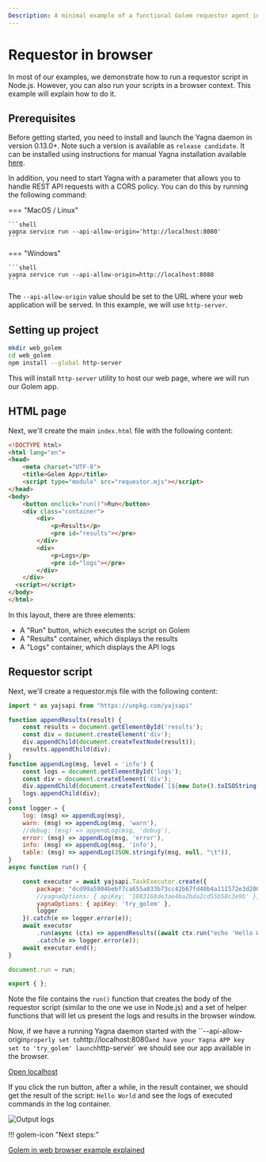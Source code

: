 ```yaml
---
Description: A minimal example of a functional Golem requestor agent in a browser
---
```


# Requestor in browser

In most of our examples, we demonstrate how to run a requestor script in Node.js. However, you can also run your scripts in a browser context. This example will explain how to do it.
    

## Prerequisites

Before getting started, you need to install and launch the Yagna daemon in version 0.13.0+. Note such a version is available as `release candidate`. It can be installed using instructions for manual Yagna installation available [here](../creators/javascript/examples/tools/yagna-installation-for-requestors.md). 

In addition, you need to start Yagna with a parameter that allows you to handle REST API requests with a CORS policy. You can do this by running the following command:


=== "MacOS / Linux"

   
    ```shell
    yagna service run --api-allow-origin='http://localhost:8080'
    ```

=== "Windows"

    ```shell
    yagna service run --api-allow-origin=http://localhost:8080
    ```

The `--api-allow-origin` value should be set to the URL where your web application will be served.
In this example, we will use `http-server`.

## Setting up project

```bash
mkdir web_golem
cd web_golem
npm install --global http-server
```

This will install `http-server` utility to host our web page, where we will run our Golem app.

## HTML page

Next, we'll create the main `index.html` file with the following content:

```html
<!DOCTYPE html>
<html lang="en">
<head>
    <meta charset="UTF-8">
    <title>Golem App</title>
    <script type="module" src="requestor.mjs"></script>
</head>
<body>
    <button onclick="run()">Run</button>
    <div class="container">
        <div>
            <p>Results</p>
            <pre id="results"></pre>
        </div>
        <div>
            <p>Logs</p>
            <pre id="logs"></pre>
        </div>
    </div>
  <script></script>
</body>
</html>
```

In this layout, there are three elements:

- A "Run" button, which executes the script on Golem
- A "Results" container, which displays the results
- A "Logs" container, which displays the API logs


## Requestor script


Next, we'll create a requestor.mjs file with the following content:

```js
import * as yajsapi from "https://unpkg.com/yajsapi"

function appendResults(result) {
    const results = document.getElementById('results');
    const div = document.createElement('div');
    div.appendChild(document.createTextNode(result));
    results.appendChild(div);
}
function appendLog(msg, level = 'info') {
    const logs = document.getElementById('logs');
    const div = document.createElement('div');
    div.appendChild(document.createTextNode(`[${new Date().toISOString()}] [${level}] ${msg}`));
    logs.appendChild(div);
}
const logger = {
    log: (msg) => appendLog(msg),
    warn: (msg) => appendLog(msg, 'warn'),
    //debug: (msg) => appendLog(msg, 'debug'),
    error: (msg) => appendLog(msg, 'error'),
    info: (msg) => appendLog(msg, 'info'),
    table: (msg) => appendLog(JSON.stringify(msg, null, "\t")),
}
async function run() {

    const executor = await yajsapi.TaskExecutor.create({
        package: "dcd99a5904bebf7ca655a833b73cc42b67fd40b4a111572e3d2007c3",
        //yagnaOptions: { apiKey: '1083168de3ae4ba2bda2cd55b58c3e9b' },
        yagnaOptions: { apiKey: 'try_golem' },
        logger
    }).catch(e => logger.error(e));
    await executor
        .run(async (ctx) => appendResults((await ctx.run("echo 'Hello World'")).stdout))
        .catch(e => logger.error(e));
    await executor.end();
}

document.run = run;

export { };
```

Note the file contains the `run()` function that creates the body of the requestor script (similar to the one we use in Node.js) and a set of helper functions that will let us present the logs and results in the browser window.

Now, if we have a running Yagna daemon started with the ``--api-allow-origin` properly set to `http://localhost:8080` and have your Yagna APP key set to 'try_golem' launch `http-server` we should see our app available in the browser.

[ Open localhost ](http://localhost:8080)

If you click the run button, after a while, in the result container, we should get the result of the script: `Hello World` and see the logs of executed commands in the log container.

![Output logs](../../../assets/browser_log.png)

!!! golem-icon "Next steps:"

[Golem in web browser example explained](../creators/javascript/tutorials/running-in-browser.md)
